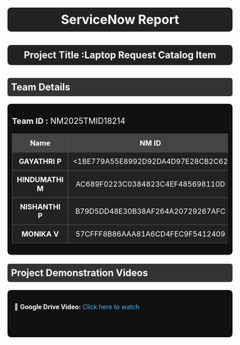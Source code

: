 <h1 style="text-align:center; color:white; background:#222; padding:10px; border-radius:8px;">
  ServiceNow Report
</h1>

<h2 style="text-align:center; color:white; background:#222; padding:10px; border-radius:8px;">
  Project Title :Laptop Request Catalog Item
</h2>

<h2 style="color:white; background:#333; padding:8px; border-radius:5px;">
  Team Details
</h2>

<div style="background:#111; padding:10px; border-radius:8px;">
  <p style="color:white; font-size:18px;">
    <b>Team ID :</b> NM2025TMID18214
  </p>

  <table style="width:100%; border-collapse:collapse; background:#222; color:white; text-align:center;">
    <tr style="background:#444;">
      <th style="padding:10px; border:1px solid #555;">Name</th>
      <th style="padding:10px; border:1px solid #555;">NM ID</th>
      <th style="padding:10px; border:1px solid #555;">Position</th>
    </tr>
    <tr>
      <td style="padding:10px; border:1px solid #555;"><b> GAYATHRI P </b></td>
      <td style="padding:10px; border:1px solid #555;"><1BE779A55E8992D92DA4D97E28CB2C62</td>
      <td style="padding:10px; border:1px solid #555;">Leader</td>
    </tr>
    <tr>
      <td style="padding:10px; border:1px solid #555;"><b> HINDUMATHI M </b></td>
      <td style="padding:10px; border:1px solid #555;">AC689F0223C0384823C4EF485698110D</td>
      <td style="padding:10px; border:1px solid #555;">Member</td>
    </tr>
    <tr>
      <td style="padding:10px; border:1px solid #555;"><b>NISHANTHI P</b></td>
      <td style="padding:10px; border:1px solid #555;">B79D5DD48E30B38AF264A20729267AFC</td>
      <td style="padding:10px; border:1px solid #555;">Member</td>
    </tr>
    <tr>
      <td style="padding:10px; border:1px solid #555;"><b>MONIKA V</b></td>
      <td style="padding:10px; border:1px solid #555;">57CFFF8B86AAA81A6CD4FEC9F5412409</td>
      <td style="padding:10px; border:1px solid #555;">Member</td>
  </table>
</div>

<h2 style="color:white; background:#333; padding:8px; border-radius:5px; margin-top:20px;">
  Project Demonstration Videos
</h2>

<div style="background:#111; padding:15px; border-radius:8px; color:white;">
  <p>📌 <b>Google Drive Video:</b> 
    <a href="https://drive.google.com/file/d/1V5ynYgAvhl_icbZX53kENR0zugfulAwx/view?usp=sharing" 
   style="color:#4DB8FF; text-decoration:none;" target="_blank">Click here to watch</a>

  </p>
</div>
